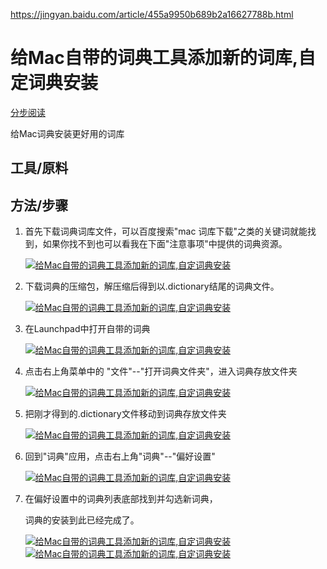 <a href="https://jingyan.baidu.com/article/455a9950b689b2a16627788b.html">https://jingyan.baidu.com/article/455a9950b689b2a16627788b.html</a><div id="articleHeader"><h1>给Mac自带的词典工具添加新的词库,自定词典安装</h1></div><div><a href="http://jingyan.baidu.com/album/455a9950b689b2a16627788b.html" target="_blank">分步阅读</a></div>
<div><div><div><div><p>给Mac词典安装更好用的词库</p></div><div><h2>工具/原料</h2></div><h2>方法/步骤</h2><div><ol><li><div><p>首先下载词典词库文件，可以百度搜索"mac 词库下载"之类的关键词就能找到，如果你找不到也可以看我在下面"注意事项"中提供的词典资源。</p></div><div><div><a href="http://jingyan.baidu.com/album/455a9950b689b2a16627788b.html?picindex=1" target="_blank" class="readableLinkWithLargeImage"><div class="readableLargeImageContainer"><img src="https://imgsa.baidu.com/exp/w=500/sign=f4cb11f54d90f60304b09c470913b370/8b13632762d0f703efc608180ffa513d2797c5fa.jpg" alt="给Mac自带的词典工具添加新的词库,自定词典安装" /></div></a></div></div></li><li><div><p>下载词典的压缩包，解压缩后得到以.dictionary结尾的词典文件。</p></div><div><div><a href="http://jingyan.baidu.com/album/455a9950b689b2a16627788b.html?picindex=2" target="_blank" class="readableLinkWithLargeImage"><div class="readableLargeImageContainer"><img src="https://imgsa.baidu.com/exp/w=500/sign=ca805ff7968fa0ec7fc7640d1696594a/359b033b5bb5c9eabd9e9e27d239b6003bf3b381.jpg" alt="给Mac自带的词典工具添加新的词库,自定词典安装" /></div></a></div></div></li><li><div><p>在Launchpad中打开自带的词典</p></div><div><div><a href="http://jingyan.baidu.com/album/455a9950b689b2a16627788b.html?picindex=3" target="_blank" class="readableLinkWithLargeImage"><div class="readableLargeImageContainer"><img src="https://imgsa.baidu.com/exp/w=500/sign=3d9f2ff5a68b87d65042ab1f37092860/21a4462309f7905216a1dafa0bf3d7ca7acbd5bc.jpg" alt="给Mac自带的词典工具添加新的词库,自定词典安装" /></div></a></div></div></li><li><div><p>点击右上角菜单中的 "文件"--"打开词典文件夹"，进入词典存放文件夹</p></div><div><div><a href="http://jingyan.baidu.com/album/455a9950b689b2a16627788b.html?picindex=4" target="_blank" class="readableLinkWithLargeImage"><div class="readableLargeImageContainer"><img src="https://imgsa.baidu.com/exp/w=500/sign=b93325a093eef01f4d1418c5d0fc99e0/a686c9177f3e6709c481d93b3cc79f3df9dc5574.jpg" alt="给Mac自带的词典工具添加新的词库,自定词典安装" /></div></a></div></div></li><li><div><p>把刚才得到的.dictionary文件移动到词典存放文件夹</p></div><div><div><a href="http://jingyan.baidu.com/album/455a9950b689b2a16627788b.html?picindex=5" target="_blank" class="readableLinkWithLargeImage"><div class="readableLargeImageContainer"><img src="https://imgsa.baidu.com/exp/w=500/sign=ad3c9d25282eb938ec6d7af2e56085fe/d058ccbf6c81800ae00317cab63533fa838b4714.jpg" alt="给Mac自带的词典工具添加新的词库,自定词典安装" /></div></a></div></div></li><li><div><p>回到"词典"应用，点击右上角"词典"--"偏好设置"</p></div><div><div><a href="http://jingyan.baidu.com/album/455a9950b689b2a16627788b.html?picindex=6" target="_blank" class="readableLinkWithLargeImage"><div class="readableLargeImageContainer"><img src="https://imgsa.baidu.com/exp/w=500/sign=eacd1655ca11728b302d8c22f8fec3b3/d043ad4bd11373f0b9cff65ba30f4bfbfaed0405.jpg" alt="给Mac自带的词典工具添加新的词库,自定词典安装" /></div></a></div></div></li><li><div><p>在偏好设置中的词典列表底部找到并勾选新词典，</p><p>词典的安装到此已经完成了。</p></div><div><div><a href="http://jingyan.baidu.com/album/455a9950b689b2a16627788b.html?picindex=7" target="_blank" class="readableLinkWithLargeImage"><div class="readableLargeImageContainer"><img src="https://imgsa.baidu.com/exp/w=500/sign=8fbc47d0bf99a9013b355b362d940a58/7acb0a46f21fbe09fbef58d06c600c338644ad45.jpg" alt="给Mac自带的词典工具添加新的词库,自定词典安装" /></div></a></div><div><a href="http://jingyan.baidu.com/album/455a9950b689b2a16627788b.html?picindex=8" target="_blank" class="readableLinkWithLargeImage"><div class="readableLargeImageContainer"><img src="https://imgsa.baidu.com/exp/w=500/sign=e1d98f50412309f7e76fad12420f0c39/11385343fbf2b2113d801f8acd8065380dd78e4c.jpg" alt="给Mac自带的词典工具添加新的词库,自定词典安装" /></div></a></div></div></li></ol></div>